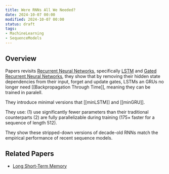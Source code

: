 ```yaml
---
title: Were RNNs All We Needed?
date: 2024-10-07 00:00
modified: 2024-10-07 00:00
status: draft
tags:
- MachineLearning
- SequenceModels
---
```


## Overview

Papers revisits [Recurrent Neural Networks](../../../../permanent/recurrent-neural-networks.md), specifically [LSTM](../../../../permanent/lstm.md) and [Gated Recurrent Neural Networks](Gated%20Recurrent%20Neural%20Networks), they show that by removing their hidden state dependencies from their input, forget and update gates, LSTMs an GRUs no longer need [[Backpropagation Through Time]], meaning they can be trained in paralell.

They introduce minimal versions that [[minLSTM]] and [[minGRU]].

They use:
(1) use significantly fewer parameters than their traditional counterparts
(2) are fully parallelizable during training (175× faster for a sequence of length 512).

They show these stripped-down versions of decade-old RNNs match the empirical performance of recent sequence models.

## Related Papers

* [Long Short-Term Memory](../../../../reference/long-short-term-memory.md)
